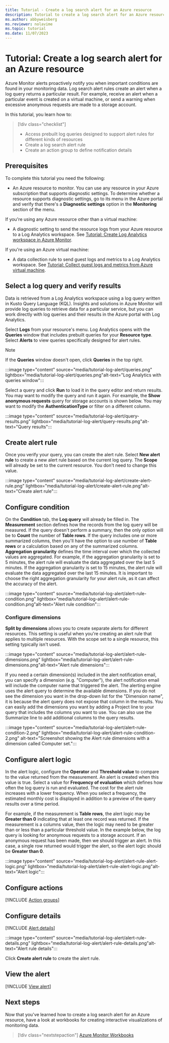 ```yaml
---
title: Tutorial - Create a log search alert for an Azure resource
description: Tutorial to create a log search alert for an Azure resource.
ms.author: abbyweisberg
ms.reviewer: nolavime
ms.topic: tutorial
ms.date: 11/07/2023
---
```


# Tutorial: Create a log search alert for an Azure resource

Azure Monitor alerts proactively notify you when important conditions are found in your monitoring data. Log search alert rules create an alert when a log query returns a particular result. For example, receive an alert when a particular event is created on a virtual machine, or send a warning when excessive anonymous requests are made to a storage account.

In this tutorial, you learn how to:

> [!div class="checklist"]
> * Access prebuilt log queries designed to support alert rules for different kinds of resources
> * Create a log search alert rule
> * Create an action group to define notification details

## Prerequisites

To complete this tutorial you need the following: 

- An Azure resource to monitor. You can use any resource in your Azure subscription that supports diagnostic settings. To determine whether a resource supports diagnostic settings, go to its menu in the Azure portal and verify that there's a **Diagnostic settings** option in the **Monitoring** section of the menu.

If you're using any Azure resource other than a virtual machine:

- A diagnostic setting to send the resource logs from your Azure resource to a Log Analytics workspace. See [Tutorial: Create Log Analytics workspace in Azure Monitor](../essentials/tutorial-resource-logs.md).

If you're using an Azure virtual machine:

- A data collection rule to send guest logs and metrics to a Log Analytics workspace. See [Tutorial: Collect guest logs and metrics from Azure virtual machine](../vm/tutorial-monitor-vm-guest.md).
 
## Select a log query and verify results

Data is retrieved from a Log Analytics workspace using a log query written in Kusto Query Language (KQL). Insights and solutions in Azure Monitor will provide log queries to retrieve data for a particular service, but you can work directly with log queries and their results in the Azure portal with Log Analytics. 

Select **Logs** from your resource's menu. Log Analytics opens with the **Queries** window that includes  prebuilt queries for your **Resource type**. Select **Alerts** to view queries specifically designed for alert rules.

> [!NOTE]
> If the **Queries** window doesn't open, click **Queries** in the top right. 

:::image type="content" source="media/tutorial-log-alert/queries.png" lightbox="media/tutorial-log-alert/queries.png"alt-text="Log Analytics with queries window":::

Select a query and click **Run** to load it in the query editor and return results. You may want to modify the query and run it again. For example, the **Show anonymous requests** query for storage accounts is shown below. You may want to modify the **AuthenticationType** or filter on a different column.

:::image type="content" source="media/tutorial-log-alert/query-results.png" lightbox="media/tutorial-log-alert/query-results.png"alt-text="Query results":::

## Create alert rule

Once you verify your query, you can create the alert rule. Select **New alert rule** to create a new alert rule based on the current log query. The **Scope** will already be set to the current resource. You don't need to change this value.

:::image type="content" source="media/tutorial-log-alert/create-alert-rule.png" lightbox="media/tutorial-log-alert/create-alert-rule.png"alt-text="Create alert rule":::

## Configure condition

On the **Condition** tab, the **Log query** will already be filled in. The **Measurement** section defines how the records from the log query will be measured. If the query doesn't perform a summary, then the only option will be to **Count** the number of **Table rows**. If the query includes one or more summarized columns, then you'll have the option to use number of **Table rows** or a calculation based on any of the summarized columns. **Aggregation granularity** defines the time interval over which the collected values are aggregated.  For example, if the aggregation granularity is set to 5 minutes, the alert rule will evaluate the data aggregated over the last 5 minutes. If the aggregation granularity is set to 15 minutes, the alert rule will evaluate the data aggregated over the last 15 minutes. It is important to choose the right aggregation granularity for your alert rule, as it can affect the accuracy of the alert.

:::image type="content" source="media/tutorial-log-alert/alert-rule-condition.png" lightbox="media/tutorial-log-alert/alert-rule-condition.png"alt-text="Alert rule condition":::

### Configure dimensions

**Split by dimensions** allows you to create separate alerts for different resources. This setting is useful when you're creating an alert rule that applies to multiple resources. With the scope set to a single resource, this setting typically isn't used.

:::image type="content" source="media/tutorial-log-alert/alert-rule-dimensions.png" lightbox="media/tutorial-log-alert/alert-rule-dimensions.png"alt-text="Alert rule dimensions":::

If you need a certain dimension(s) included in the alert notification email, you can specify a dimension (e.g. "Computer"), the alert notification email will include the computer name that triggered the alert. The alerting engine uses the alert query to determine the available dimensions. If you do not see the dimension you want in the drop-down list for the "Dimension name", it is because the alert query does not expose that column in the results. You can easily add the dimensions you want by adding a Project line to your query that includes the columns you want to use. You can also use the Summarize line to add additional columns to the query results. 

:::image type="content" source="media/tutorial-log-alert/alert-rule-condition-2.png" lightbox="media/tutorial-log-alert/alert-rule-condition-2.png" alt-text="Screenshot showing the Alert rule dimensions with a dimension called Computer set.":::

## Configure alert logic

In the alert logic, configure the **Operator** and **Threshold value** to compare to the value returned from the measurement.  An alert is created when this value is true. Select a value for **Frequency of evaluation** which defines how often the log query is run and evaluated. The cost for the alert rule increases with a lower frequency. When you select a frequency, the estimated monthly cost is displayed in addition to a preview of the query results over a time period.

For example, if the measurement is **Table rows**, the alert logic may be **Greater than 0** indicating that at least one record was returned. If the measurement is a columns value, then the logic may need to be greater than or less than a particular threshold value. In the example below, the log query is looking for anonymous requests to a storage account. If an anonymous request has been made, then we should trigger an alert. In this case, a single row returned would trigger the alert, so the alert logic should be **Greater than 0**.

:::image type="content" source="media/tutorial-log-alert/alert-rule-alert-logic.png" lightbox="media/tutorial-log-alert/alert-rule-alert-logic.png"alt-text="Alert logic":::

## Configure actions
[!INCLUDE [Action groups](../../../includes/azure-monitor-tutorial-action-group.md)]

## Configure details
[!INCLUDE [Alert details](../../../includes/azure-monitor-tutorial-alert-details.md)]

:::image type="content" source="media/tutorial-log-alert/alert-rule-details.png" lightbox="media/tutorial-log-alert/alert-rule-details.png"alt-text="Alert rule details":::

Click **Create alert rule** to create the alert rule.

## View the alert
[!INCLUDE [View alert](../../../includes/azure-monitor-tutorial-view-alert.md)]


## Next steps
Now that you've learned how to create a log search alert for an Azure resource, have a look at workbooks for creating interactive visualizations of monitoring data.

> [!div class="nextstepaction"]
> [Azure Monitor Workbooks](../visualize/workbooks-overview.md)
